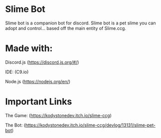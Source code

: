 # Slime Bot
Slime bot is a companion bot for discord. Slime bot is a pet slime you can adopt and control... based off the main entity of Slime.ccg.

# Made with:
Discord.js (https://discord.js.org/#/)

IDE: (C9.io)

Node.js (https://nodejs.org/en/)

# Important Links
The Game: (https://kodystonedev.itch.io/slime-ccg)

The Bot: (https://kodystonedev.itch.io/slime-ccg/devlog/13131/slime-pet-bot)
